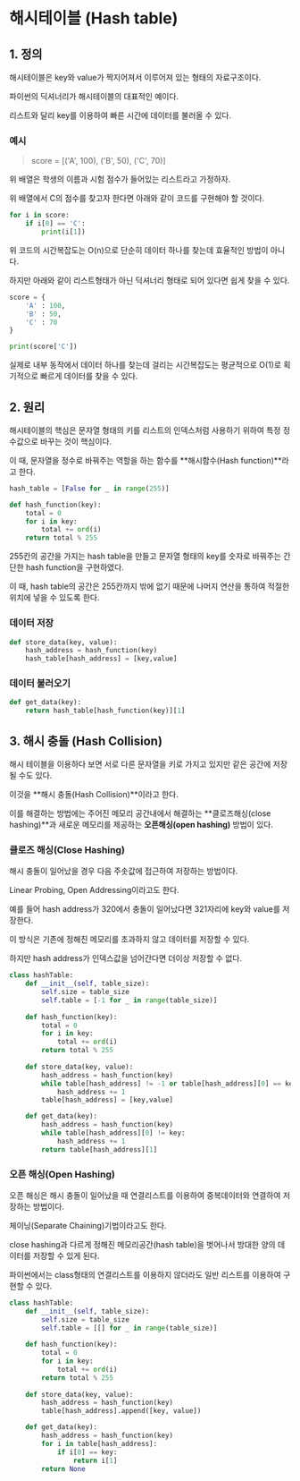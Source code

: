 # 해시테이블 (Hash table)

## 1. 정의

해시테이블은 key와 value가 짝지어져서 이루어져 있는 형태의 자료구조이다.

파이썬의 딕셔너리가 해시테이블의 대표적인 예이다.

리스트와 달리 key를 이용하여 빠른 시간에 데이터를 불러올 수 있다.

### 예시 

> score = [('A', 100), ('B', 50), ('C', 70)]

위 배열은 학생의 이름과 시험 점수가 들어있는 리스트라고 가정하자.

위 배열에서 C의 점수를 찾고자 한다면 아래와 같이 코드를 구현해야 할 것이다.

```python
for i in score:
    if i[0] == 'C':
        print(i[1])
```

위 코드의 시간복잡도는 O(n)으로 단순히 데이터 하나를 찾는데 효율적인 방법이 아니다.

하지만 아래와 같이 리스트형태가 아닌 딕셔너리 형태로 되어 있다면 쉽게 찾을 수 있다.

```python
score = {
    'A' : 100,
    'B' : 50,
    'C' : 70
}

print(score['C'])
```

실제로 내부 동작에서 데이터 하나를 찾는데 걸리는 시간복잡도는 평균적으로 O(1)로 획기적으로 빠르게 데이터를 찾을 수 있다.


## 2. 원리

해시테이블의 핵심은 문자열 형태의 키를 리스트의 인덱스처럼 사용하기 위하여 특정 정수값으로 바꾸는 것이 핵심이다.

이 때, 문자열을 정수로 바꿔주는 역할을 하는 함수를 **해시함수(Hash function)**라고 한다.

```python
hash_table = [False for _ in range(255)]

def hash_function(key):
    total = 0
    for i in key:
        total += ord(i)
    return total % 255
```

255칸의 공간을 가지는 hash table을 만들고 문자열 형태의 key를 숫자로 바꿔주는 간단한 hash function을 구현하였다.

이 때, hash table의 공간은 255칸까지 밖에 없기 때문에 나머지 연산을 통하여 적절한 위치에 넣을 수 있도록 한다.

### 데이터 저장

```python
def store_data(key, value):
    hash_address = hash_function(key)
    hash_table[hash_address] = [key,value]
```

### 데이터 불러오기

```python
def get_data(key):
    return hash_table[hash_function(key)][1]
```

## 3. 해시 충돌 (Hash Collision)

해시 테이블을 이용하다 보면 서로 다른 문자열을 키로 가지고 있지만 같은 공간에 저장될 수도 있다.

이것을 **해시 충돌(Hash Collision)**이라고 한다.

이를 해결하는 방법에는 주어진 메모리 공간내에서 해결하는 **클로즈해싱(close hashing)**과 새로운 메모리를 제공하는 **오픈해싱(open hashing)** 방법이 있다.

### 클로즈 해싱(Close Hashing)

해시 충돌이 일어났을 경우 다음 주솟값에 접근하여 저장하는 방법이다.

Linear Probing, Open Addressing이라고도 한다.

예를 들어 hash address가 320에서 충돌이 일어났다면 321자리에 key와 value를 저장한다.

이 방식은 기존에 정해진 메모리를 초과하지 않고 데이터를 저장할 수 있다.

하지만 hash address가 인덱스값을 넘어간다면 더이상 저장할 수 없다.

```python
class hashTable:
    def __init__(self, table_size):
        self.size = table_size
        self.table = [-1 for _ in range(table_size)]
    
    def hash_function(key):
        total = 0
        for i in key:
            total += ord(i)
        return total % 255
    
    def store_data(key, value):
        hash_address = hash_function(key)
        while table[hash_address] != -1 or table[hash_address][0] == key:
            hash_address += 1
        table[hash_address] = [key,value]

    def get_data(key):
        hash_address = hash_function(key)
        while table[hash_address][0] != key:
            hash_address += 1 
        return table[hash_address][1]

```

### 오픈 해싱(Open Hashing)

오픈 해싱은 해시 충돌이 일어났을 때 연결리스트를 이용하여 중복데이터와 연결하여 저장하는 방법이다.

체이닝(Separate Chaining)기법이라고도 한다.

close hashing과 다르게 정해진 메모리공간(hash table)을 벗어나서 방대한 양의 데이터를 저장할 수 있게 된다.

파이썬에서는 class형태의 연결리스트를 이용하지 않더라도 일반 리스트를 이용하여 구현할 수 있다.

```python
class hashTable:
    def __init__(self, table_size):
        self.size = table_size
        self.table = [[] for _ in range(table_size)]
    
    def hash_function(key):
        total = 0
        for i in key:
            total += ord(i)
        return total % 255
    
    def store_data(key, value):
        hash_address = hash_function(key)
        table[hash_address].append([key, value])

    def get_data(key):
        hash_address = hash_function(key)
        for i in table[hash_address]:
            if i[0] == key:
                return i[1]
        return None
```